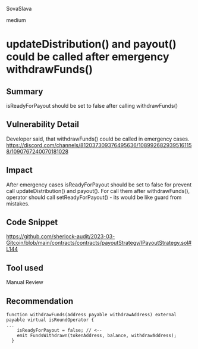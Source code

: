 SovaSlava

medium

# updateDistribution() and payout() could be called after emergency withdrawFunds()

## Summary
isReadyForPayout should be set to false after calling withdrawFunds()
## Vulnerability Detail
Developer said, that withdrawFunds() could be called in emergency cases.
https://discord.com/channels/812037309376495636/1089926829395161158/1090767240070181028
## Impact
After emergency cases isReadyForPayout should be set to false for prevent call updateDistribution() and payout(). For call them after withdrawFunds(), operator should call setReadyForPayout()  - its would be like guard from mistakes. 
## Code Snippet
https://github.com/sherlock-audit/2023-03-Gitcoin/blob/main/contracts/contracts/payoutStrategy/IPayoutStrategy.sol#L144
## Tool used

Manual Review

## Recommendation
```solidity
function withdrawFunds(address payable withdrawAddress) external payable virtual isRoundOperator {
...
    isReadyForPayout = false; // <-- 
    emit FundsWithdrawn(tokenAddress, balance, withdrawAddress);
  }
```